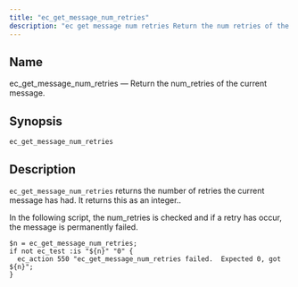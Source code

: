 ```yaml
---
title: "ec_get_message_num_retries"
description: "ec get message num retries Return the num retries of the current message ec get message num retries ec get message num retries returns the number of retries the current message has had It returns this as an integer In the following script the num retries is checked and if..."
---
```


<a name="sieve.ref.ec_get_message_num_retries"></a> 
## Name

ec_get_message_num_retries — Return the num_retries of the current message.

## Synopsis

`ec_get_message_num_retries`

<a name="idp29670496"></a> 
## Description

`ec_get_message_num_retries` returns the number of retries the current message has had. It returns this as an integer..

In the following script, the num_retries is checked and if a retry has occur, the message is permanently failed.

<a name="example.ec_get_message_num_retries"></a> 


```
$n = ec_get_message_num_retries;
if not ec_test :is "${n}" "0" {
  ec_action 550 "ec_get_message_num_retries failed.  Expected 0, got ${n}";
}
```